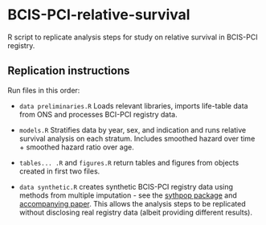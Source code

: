 # BCIS-PCI-relative-survival

R script to replicate analysis steps for study on relative survival in BCIS-PCI registry. 

## Replication instructions

Run files in this order:
- `data preliminaries.R` Loads relevant libraries, imports life-table data from ONS and processes BCI-PCI registry data.
- `models.R` Stratifies data by year, sex, and indication and runs relative survival analysis on each stratum. Includes smoothed hazard over time  + smoothed hazard ratio over age.
- `tables... .R` and `figures.R` return tables and figures from objects created in first two files.

- `data synthetic.R` creates synthetic BCIS-PCI registry data using methods from multiple imputation - see the [sythpop package](https://CRAN.R-project.org/package=synthpop) and [accompanying paper](dx.doi.org/10.18637/jss.v074.i11). This allows the analysis steps to be replicated without disclosing real registry data (albeit providing different results).
